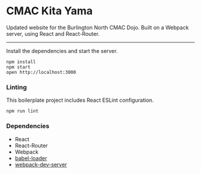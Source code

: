 CMAC Kita Yama
=====================

Updated website for the Burlington North CMAC Dojo.
Built on a Webpack server, using React and React-Router.


----------
Install the dependencies and start the server.

```
npm install
npm start
open http://localhost:3000
```


### Linting

This boilerplate project includes React ESLint configuration.

```
npm run lint
```

### Dependencies

* React
* React-Router
* Webpack
* [babel-loader](https://github.com/babel/babel-loader)
* [webpack-dev-server](https://github.com/webpack/webpack-dev-server)
